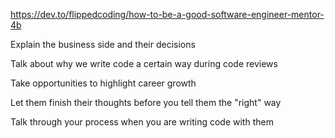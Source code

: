 https://dev.to/flippedcoding/how-to-be-a-good-software-engineer-mentor-4b

Explain the business side and their decisions

Talk about why we write code a certain way during code reviews

Take opportunities to highlight career growth

Let them finish their thoughts before you tell them the "right" way

Talk through your process when you are writing code with them
